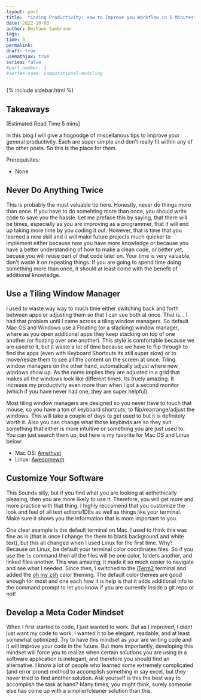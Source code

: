```yaml
---
layout: post
title:  "Coding Productivity: How to Improve you Workflow in 5 Minutes"
date: 2022-10-03
author: Deshawn Sambrano
tags: 
time: 5
permalink: 
draft: true
usemathjax: true
series: false
#part_number: 1
#series-name: computational-modeling
---
```



{% include sidebar.html %}



## Takeaways

[Estimated Read Time 5 mins]

In this blog I will give a hogpodge of miscellanous tips to improve your general productivity. 
Each are super simple and don't really fit within any of the other posts. So this is the place for them.

Prerequisites:
- None

## Never Do Anything Twice

<!-- excerpt-start -->

This is probably the most valuable tip here. 
Honestly, never do things more than once. 
If you have to do somehting more than once, you should write code to save you the hassle. 
Let me preface this by saying, that there will be times, especially as you are improving as a programmer, that it will end up taking more time by you coding it out. 
However, that is time that you learned a new skill and it will make future projects much quicker to implement either because now you have more knowledge or because you have a better understanding of how to make a clean code, or better yet, becuse you will reuse part of that code later on. 
Your time is very valuable, don't waste it on repeating things. 
If you are going to spend time doing something more than once, it should at least come with the benefit of additional knowledge. 


## Use a Tiling Window Manager

I used to waste way way to much time either switching back and forth between apps or adjusting them so that I can see both at once. 
That is... I had that problem until I came across a tiling window managers. 
So default Mac OS and Windows use a Floating (or a stacking) window manager, where as you open additional apps they keep stacking on top of one another (or floating over one another). 
This style is comfortable because we are used to it, but it waste a lot of time because we have to flip through to find the apps (even with Keyboard Shortcuts its still super slow) or to move/resize them to see all the content on the screen at once. 
Tiling window managers on the other hand, automatically adjust where new windows show up. 
As the name implies they are adjusted in a grid that makes all the windows look like different times. Its truely amazing. 
It increase my productivity even more than when I got a second monitor (which if you have never had one, they are super helpful). 

Most tiling window managers are designed so you never have to touch that mouse, so you have a ton of keyboard shortcuts, to flip/rearrange/adjust the windows. 
This will take a couple of days to get used to but it is definitely worth it. 
Also you can change what those keybinds are so they suit something that either is more intuitive or something you are just used to. 
You can just search them up, but here is my favorite for Mac OS and Linux below:

- Mac OS: [Amethyst](https://github.com/ianyh/Amethyst)
- Linux: [Awesomewm](https://github.com/awesomeWM/awesome)

## Customize Your Software

This Sounds silly, but if you find what you are looking at aethethically pleasing, then you are more likely to use it. 
Therefore, you will get more and more practice with that thing. 
I highly reccomend that you customize the look and feel of all text editors/IDEs as well as things like your terminal. 
Make sure it shows you the information that is more important to you.

One clear example is the default terminal on Mac. 
I used to think this was fine as is (that is once I change the them to black background and white text), but this all changed when I used Linux for the first time. 
Why? Because on Linux, be default your terminal color coordinates files. 
So if you use the `ls` command then all the files will be one color, folders another, and linked files another. 
This was amazing, it made it so much easier to navigate and see what I needed. 
Since then, I switched to the [iTerm2](https://iterm2.com/) terminal and added the [oh my zsh](https://ohmyz.sh/) color theming. 
The default color themes are good enough for most and one each how it is help is that it adds additional info to the command prompt to let you know if you are currently inside a git repo or not!

## Develop a Meta Coder Mindset

When I first started to code, I just wanted to work. 
But as I improved, I didnt just want my code to work, I wanted it to be elegant, readable, and at least somewhat optimized. 
Try to have this mindset as your are writing code and it will improve your code in the future. 
But more importantly, developing this mindset will force you to realize when certain solutions you are using in a software application is inelegant, and therefore you should find an alternative. 
I know a lot of people who learned some extremely complicated (and error prone) method to accomplish something in say excel, but they never tried to find another solution. 
Ask yourself is this the best way to accomplish the task at hand? Many times, you might think, surely someone else has come up with a simplier/cleaner solution than this. 
